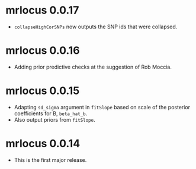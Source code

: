 # mrlocus 0.0.17

* `collapseHighCorSNPs` now outputs the SNP ids that were collapsed.

# mrlocus 0.0.16

* Adding prior predictive checks at the suggestion of Rob Moccia.

# mrlocus 0.0.15

* Adapting `sd_sigma` argument in `fitSlope` based on scale of the
  posterior coefficients for B, `beta_hat_b`.
* Also output priors from `fitSlope`.

# mrlocus 0.0.14

* This is the first major release.
